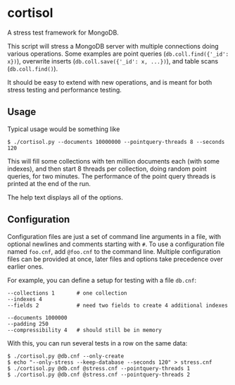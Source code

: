 cortisol
========

A stress test framework for MongoDB.

This script will stress a MongoDB server with multiple connections doing various operations.
Some examples are point queries (`db.coll.find({'_id': x})`), overwrite inserts (`db.coll.save({'_id': x, ...})`), and table scans (`db.coll.find()`).

It should be easy to extend with new operations, and is meant for both stress testing and performance testing.

Usage
-----

Typical usage would be something like

    $ ./cortisol.py --documents 10000000 --pointquery-threads 8 --seconds 120

This will fill some collections with ten million documents each (with some indexes), and then start 8 threads per collection, doing random point queries, for two minutes.
The performance of the point query threads is printed at the end of the run.

The help text displays all of the options.

Configuration
-------------

Configuration files are just a set of command line arguments in a file, with optional newlines and comments starting with `#`.
To use a configuration file named `foo.cnf`, add `@foo.cnf` to the command line.
Multiple configuration files can be provided at once, later files and options take precedence over earlier ones.

For example, you can define a setup for testing with a file `db.cnf`:

    --collections 1       # one collection
    --indexes 4
    --fields 2            # need two fields to create 4 additional indexes
    
    --documents 1000000
    --padding 250
    --compressibility 4   # should still be in memory

With this, you can run several tests in a row on the same data:

    $ ./cortisol.py @db.cnf --only-create
    $ echo "--only-stress --keep-database --seconds 120" > stress.cnf
    $ ./cortisol.py @db.cnf @stress.cnf --pointquery-threads 1
    $ ./cortisol.py @db.cnf @stress.cnf --pointquery-threads 2
